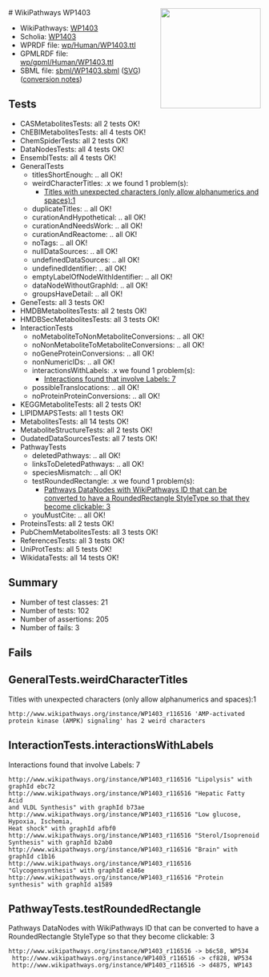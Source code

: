 <img style="float: right; width: 200px" src="../logo.png" />
# WikiPathways WP1403

* WikiPathways: [WP1403](https://identifiers.org/wikipathways:WP1403)
* Scholia: [WP1403](https://scholia.toolforge.org/wikipathways/WP1403)
* WPRDF file: [wp/Human/WP1403.ttl](../wp/Human/WP1403.ttl)
* GPMLRDF file: [wp/gpml/Human/WP1403.ttl](../wp/gpml/Human/WP1403.ttl)
* SBML file: [sbml/WP1403.sbml](../sbml/WP1403.sbml) ([SVG](../sbml/WP1403.svg)) ([conversion notes](../sbml/WP1403.txt))

## Tests
* CASMetabolitesTests: all 2 tests OK!
* ChEBIMetabolitesTests: all 4 tests OK!
* ChemSpiderTests: all 2 tests OK!
* DataNodesTests: all 4 tests OK!
* EnsemblTests: all 4 tests OK!
* GeneralTests
    * titlesShortEnough: .. all OK!
    * weirdCharacterTitles: .x we found 1 problem(s):
        * [Titles with unexpected characters (only allow alphanumerics and spaces):1](#fda87b3f)
    * duplicateTitles: .. all OK!
    * curationAndHypothetical: .. all OK!
    * curationAndNeedsWork: .. all OK!
    * curationAndReactome: .. all OK!
    * noTags: .. all OK!
    * nullDataSources: .. all OK!
    * undefinedDataSources: .. all OK!
    * undefinedIdentifier: .. all OK!
    * emptyLabelOfNodeWithIdentifier: .. all OK!
    * dataNodeWithoutGraphId: .. all OK!
    * groupsHaveDetail: .. all OK!
* GeneTests: all 3 tests OK!
* HMDBMetabolitesTests: all 2 tests OK!
* HMDBSecMetabolitesTests: all 3 tests OK!
* InteractionTests
    * noMetaboliteToNonMetaboliteConversions: .. all OK!
    * noNonMetaboliteToMetaboliteConversions: .. all OK!
    * noGeneProteinConversions: .. all OK!
    * nonNumericIDs: .. all OK!
    * interactionsWithLabels: .x we found 1 problem(s):
        * [Interactions found that involve Labels: 7](#630d267e)
    * possibleTranslocations: .. all OK!
    * noProteinProteinConversions: .. all OK!
* KEGGMetaboliteTests: all 2 tests OK!
* LIPIDMAPSTests: all 1 tests OK!
* MetabolitesTests: all 14 tests OK!
* MetaboliteStructureTests: all 2 tests OK!
* OudatedDataSourcesTests: all 7 tests OK!
* PathwayTests
    * deletedPathways: .. all OK!
    * linksToDeletedPathways: .. all OK!
    * speciesMismatch: .. all OK!
    * testRoundedRectangle: .x we found 1 problem(s):
        * [Pathways DataNodes with WikiPathways ID that can be converted to have a RoundedRectangle StyleType so that they become clickable: 3](#9fbad3cd)
    * youMustCite: .. all OK!
* ProteinsTests: all 2 tests OK!
* PubChemMetabolitesTests: all 3 tests OK!
* ReferencesTests: all 3 tests OK!
* UniProtTests: all 5 tests OK!
* WikidataTests: all 14 tests OK!


## Summary

* Number of test classes: 21
* Number of tests: 102
* Number of assertions: 205
* Number of fails: 3

## Fails

<a name="fda87b3f" />

## GeneralTests.weirdCharacterTitles

Titles with unexpected characters (only allow alphanumerics and spaces):1
```
http://www.wikipathways.org/instance/WP1403_r116516 'AMP-activated protein kinase (AMPK) signaling' has 2 weird characters
```

<a name="630d267e" />

## InteractionTests.interactionsWithLabels

Interactions found that involve Labels: 7
```
http://www.wikipathways.org/instance/WP1403_r116516 "Lipolysis" with graphId ebc72
http://www.wikipathways.org/instance/WP1403_r116516 "Hepatic Fatty Acid
and VLDL Synthesis" with graphId b73ae
http://www.wikipathways.org/instance/WP1403_r116516 "Low glucose,
Hypoxia, Ischemia,
Heat shock" with graphId afbf0
http://www.wikipathways.org/instance/WP1403_r116516 "Sterol/Isoprenoid
Synthesis" with graphId b2ab0
http://www.wikipathways.org/instance/WP1403_r116516 "Brain" with graphId c1b16
http://www.wikipathways.org/instance/WP1403_r116516 "Glycogensynthesis" with graphId e146e
http://www.wikipathways.org/instance/WP1403_r116516 "Protein synthesis" with graphId a1589
```

<a name="9fbad3cd" />

## PathwayTests.testRoundedRectangle

Pathways DataNodes with WikiPathways ID that can be converted to have a RoundedRectangle StyleType so that they become clickable: 3
```
http://www.wikipathways.org/instance/WP1403_r116516 -> b6c58, WP534
 http://www.wikipathways.org/instance/WP1403_r116516 -> cf828, WP534
 http://www.wikipathways.org/instance/WP1403_r116516 -> d4875, WP143
 ```

